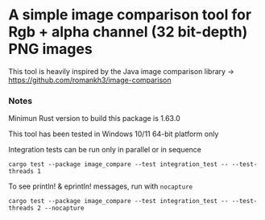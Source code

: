 # A simple image comparison tool for Rgb + alpha channel (32 bit-depth) PNG images

This tool is heavily inspired by the Java image comparison library -> https://github.com/romankh3/image-comparison


### Notes

Minimun Rust version to build this package is 1.63.0

This tool has been tested in Windows 10/11 64-bit platform only

Integration tests can be run only in parallel or in sequence

    cargo test --package image_compare --test integration_test -- --test-threads 1

To see println! & eprintln! messages, run with `nocapture`

    cargo test --package image_compare --test integration_test -- --test-threads 2 --nocapture



